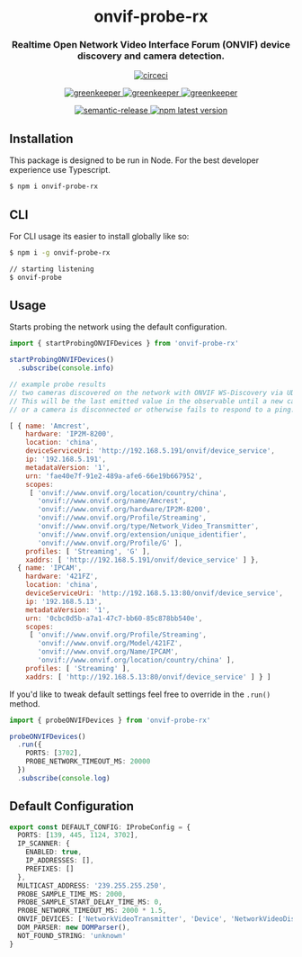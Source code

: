 <h1 align="center" style="border-bottom: none;">onvif-probe-rx</h1>
<h3 align="center">Realtime Open Network Video Interface Forum (ONVIF) device discovery and camera detection.</h3>
<p align="center">
  <a href="https://circleci.com/gh/patrickmichalina/onvif-probe-rx">
    <img alt="circeci" src="https://circleci.com/gh/patrickmichalina/onvif-probe-rx.svg?style=shield">
  </a>
  <!-- <a href="https://codeclimate.com/github/patrickmichalina/onvif-probe-rx/test_coverage">
    <img src="https://api.codeclimate.com/v1/badges/f40c9fff2927e49c3ea2/test_coverage" />
  </a>
  <a href="https://codeclimate.com/github/patrickmichalina/onvif-probe-rx/maintainability">
    <img alt="codeclimate" src="https://api.codeclimate.com/v1/badges/f40c9fff2927e49c3ea2/maintainability">
  </a> -->
</p>
<p align="center">
  <a href="https://greenkeeper.io">
    <img alt="greenkeeper" src="https://badges.greenkeeper.io/semantic-release/semantic-release.svg">
  </a>
  <a href="https://david-dm.org/patrickmichalina/onvif-probe-rx">
    <img alt="greenkeeper" src="https://david-dm.org/patrickmichalina/onvif-probe-rx/status.svg">
  </a>
  <a href="https://david-dm.org/patrickmichalina/onvif-probe-rx?type=dev">
    <img alt="greenkeeper" src="https://david-dm.org/patrickmichalina/onvif-probe-rx/dev-status.svg">
  </a>
</p>
<p align="center">
  <a href="https://github.com/semantic-release/semantic-release">
    <img alt="semantic-release" src="https://img.shields.io/badge/%20%20%F0%9F%93%A6%F0%9F%9A%80-semantic--release-e10079.svg">
  </a>
  <a href="https://www.npmjs.com/package/onvif-probe-rx">
    <img alt="npm latest version" src="https://img.shields.io/npm/v/onvif-probe-rx/latest.svg">
  </a>
</p>

## Installation
This package is designed to be run in Node. For the best developer experience use Typescript.
```sh
$ npm i onvif-probe-rx
```

## CLI
For CLI usage its easier to install globally like so:
```sh
$ npm i -g onvif-probe-rx

// starting listening
$ onvif-probe
```

## Usage
Starts probing the network using the default configuration.
```ts
import { startProbingONVIFDevices } from 'onvif-probe-rx'

startProbingONVIFDevices()
  .subscribe(console.info)
```

```js
// example probe results
// two cameras discovered on the network with ONVIF WS-Discovery via UDP
// This will be the last emitted value in the observable until a new camera comes online
// or a camera is disconnected or otherwise fails to respond to a ping.

[ { name: 'Amcrest',
    hardware: 'IP2M-8200',
    location: 'china',
    deviceServiceUri: 'http://192.168.5.191/onvif/device_service',
    ip: '192.168.5.191',
    metadataVersion: '1',
    urn: 'fae40e7f-91e2-489a-afe6-66e19b667952',
    scopes:
     [ 'onvif://www.onvif.org/location/country/china',
       'onvif://www.onvif.org/name/Amcrest',
       'onvif://www.onvif.org/hardware/IP2M-8200',
       'onvif://www.onvif.org/Profile/Streaming',
       'onvif://www.onvif.org/type/Network_Video_Transmitter',
       'onvif://www.onvif.org/extension/unique_identifier',
       'onvif://www.onvif.org/Profile/G' ],
    profiles: [ 'Streaming', 'G' ],
    xaddrs: [ 'http://192.168.5.191/onvif/device_service' ] },
  { name: 'IPCAM',
    hardware: '421FZ',
    location: 'china',
    deviceServiceUri: 'http://192.168.5.13:80/onvif/device_service',
    ip: '192.168.5.13',
    metadataVersion: '1',
    urn: '0cbc0d5b-a7a1-47c7-bb60-85c878bb540e',
    scopes:
     [ 'onvif://www.onvif.org/Profile/Streaming',
       'onvif://www.onvif.org/Model/421FZ',
       'onvif://www.onvif.org/Name/IPCAM',
       'onvif://www.onvif.org/location/country/china' ],
    profiles: [ 'Streaming' ],
    xaddrs: [ 'http://192.168.5.13:80/onvif/device_service' ] } ]
```

If you'd like to tweak default settings feel free to override in the `.run()` method.

```ts
import { probeONVIFDevices } from 'onvif-probe-rx'

probeONVIFDevices()
  .run({
    PORTS: [3702],
    PROBE_NETWORK_TIMEOUT_MS: 20000
  })
  .subscribe(console.log)
```

## Default Configuration
```ts
export const DEFAULT_CONFIG: IProbeConfig = {
  PORTS: [139, 445, 1124, 3702],
  IP_SCANNER: {
    ENABLED: true,
    IP_ADDRESSES: [],
    PREFIXES: []
  },
  MULTICAST_ADDRESS: '239.255.255.250',
  PROBE_SAMPLE_TIME_MS: 2000,
  PROBE_SAMPLE_START_DELAY_TIME_MS: 0,
  PROBE_NETWORK_TIMEOUT_MS: 2000 * 1.5,
  ONVIF_DEVICES: ['NetworkVideoTransmitter', 'Device', 'NetworkVideoDisplay'],
  DOM_PARSER: new DOMParser(),
  NOT_FOUND_STRING: 'unknown'
}
```
